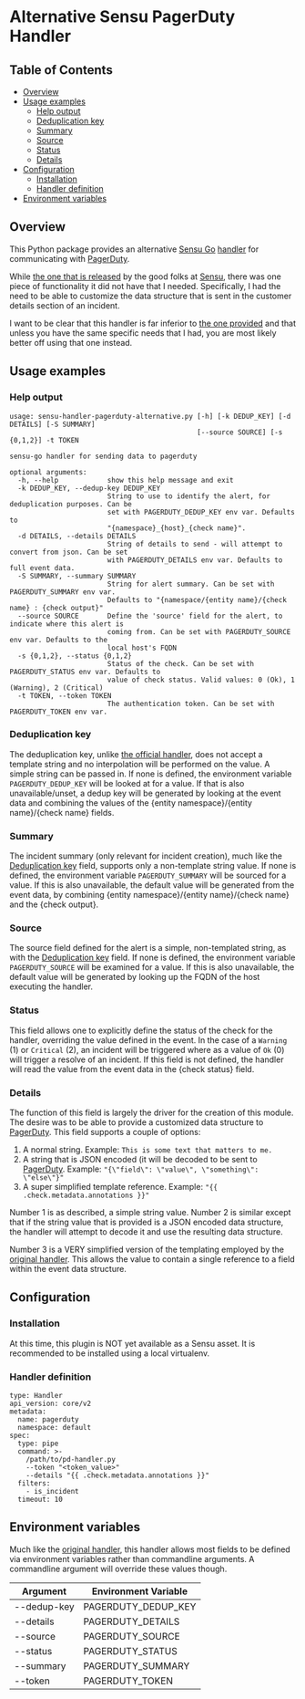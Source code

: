 # Alternative Sensu PagerDuty Handler


## Table of Contents

 - [Overview](#overview)
 - [Usage examples](#usage-examples)
   - [Help output](#help-output)
   - [Deduplication key](#deduplication-key)
   - [Summary](#summary)
   - [Source](#source)
   - [Status](#status)
   - [Details](#details)
 - [Configuration](#configuration)
   - [Installation](#installation)
   - [Handler definition](#handler-definition)
 - [Environment variables](#environment-variables)

## Overview

This Python package provides an alternative [Sensu Go](https://sensu.io/) [handler](https://docs.sensu.io/sensu-go/latest/observability-pipeline/observe-process/handlers/) for communicating with [PagerDuty](https://pagerduty.com/).  

While [the one that is released](https://github.com/sensu/sensu-pagerduty-handler) by the good folks at [Sensu](https://sensu.io/), there was one piece of functionality it did not have that I needed.  Specifically, I had the need to be able to customize the data structure that is sent in the customer details section of an incident.  

I want to be clear that this handler is far inferior to [the one provided](https://github.com/sensu/sensu-pagerduty-handler) and that unless you have the same specific needs that I had, you are most likely better off using that one instead.

## Usage examples

### Help output

```
usage: sensu-handler-pagerduty-alternative.py [-h] [-k DEDUP_KEY] [-d DETAILS] [-S SUMMARY]
                                              [--source SOURCE] [-s {0,1,2}] -t TOKEN

sensu-go handler for sending data to pagerduty

optional arguments:
  -h, --help            show this help message and exit
  -k DEDUP_KEY, --dedup-key DEDUP_KEY
                        String to use to identify the alert, for deduplication purposes. Can be
                        set with PAGERDUTY_DEDUP_KEY env var. Defaults to
                        "{namespace}_{host}_{check name}".
  -d DETAILS, --details DETAILS
                        String of details to send - will attempt to convert from json. Can be set
                        with PAGERDUTY_DETAILS env var. Defaults to full event data.
  -S SUMMARY, --summary SUMMARY
                        String for alert summary. Can be set with PAGERDUTY_SUMMARY env var.
                        Defaults to "{namespace/{entity name}/{check name} : {check output}"
  --source SOURCE       Define the 'source' field for the alert, to indicate where this alert is
                        coming from. Can be set with PAGERDUTY_SOURCE env var. Defaults to the
                        local host's FQDN
  -s {0,1,2}, --status {0,1,2}
                        Status of the check. Can be set with PAGERDUTY_STATUS env var. Defaults to
                        value of check status. Valid values: 0 (Ok), 1 (Warning), 2 (Critical)
  -t TOKEN, --token TOKEN
                        The authentication token. Can be set with PAGERDUTY_TOKEN env var.
```

### Deduplication key

The deduplication key, unlike [the official handler]((https://github.com/sensu/sensu-pagerduty-handler)), does not accept a template string and no interpolation will be performed on the value.  A simple string can be passed in.  If none is defined, the environment variable `PAGERDUTY_DEDUP_KEY` will be looked at for a value.  If that is also unavailable/unset, a dedup key will be generated by looking at the event data and combining the values of the {entity namespace}/{entity name}/{check name} fields.

### Summary

The incident summary (only relevant for incident creation), much like the [Deduplication key](#Deduplication-key) field, supports only a non-template string value.  If none is defined, the environment variable `PAGERDUTY_SUMMARY` will be sourced for a value.  If this is also unavailable, the default value will be generated from the event data, by combining {entity namespace}/{entity name}/{check name} and the {check output}.

### Source

The source field defined for the alert is a simple, non-templated string, as with the [Deduplication key](#Deduplication-key) field.  If none is defined, the environment variable `PAGERDUTY_SOURCE` will be examined for a value.  If this is also unavailable, the default value will be generated by looking up the FQDN of the host executing the handler.

### Status

This field allows one to explicitly define the status of the check for the handler, overriding the value defined in the event.  In the case of a `Warning` (1) or `Critical` (2), an incident will be triggered where as a value of `Ok` (0) will trigger a resolve of an incident.  If this field is not defined, the handler will read the value from the event data in the {check status} field.

### Details

The function of this field is largely the driver for the creation of this module.  The desire was to be able to provide a customized data structure to [PagerDuty](https://pagerduty.com/).  This field supports a couple of options:

  1. A normal string.  Example: `This is some text that matters to me.`
  2. A string that is JSON encoded (it will be decoded to be sent to [PagerDuty](https://pagerduty.com/).  Example: `"{\"field\": \"value\", \"something\": \"else\"}"`
  3. A super simplified template reference. Example: `"{{ .check.metadata.annotations }}"`

Number 1 is as described, a simple string value.  Number 2 is similar except that if the string value that is provided is a JSON encoded data structure, the handler will attempt to decode it and use the resulting data structure. 

Number 3 is a VERY simplified version of the templating employed by the [original handler](https://github.com/sensu/sensu-pagerduty-handler).  This allows the value to contain a single reference to a field within the event data structure.

## Configuration

### Installation

At this time, this plugin is NOT yet available as a Sensu asset.  It is recommended to be installed using a local virtualenv.

### Handler definition

```
type: Handler
api_version: core/v2
metadata:
  name: pagerduty
  namespace: default
spec:
  type: pipe
  command: >-
    /path/to/pd-handler.py 
    --token "<token_value>"
    --details "{{ .check.metadata.annotations }}"
  filters:
    - is_incident
  timeout: 10
```

## Environment variables

Much like the [original handler](https://github.com/sensu/sensu-pagerduty-handler), this handler allows most fields to be defined via environment variables rather than commandline arguments.  A commandline argument will override these values though.

| Argument    | Environment Variable |
|-------------|----------------------|
| --dedup-key | PAGERDUTY_DEDUP_KEY  |
| --details   | PAGERDUTY_DETAILS    |
| --source    | PAGERDUTY_SOURCE     |
| --status    | PAGERDUTY_STATUS     |
| --summary   | PAGERDUTY_SUMMARY    |
| --token     | PAGERDUTY_TOKEN      |
